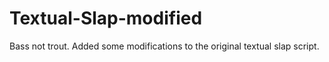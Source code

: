 Textual-Slap-modified
=====================

Bass not trout. Added some modifications to the original textual slap script.